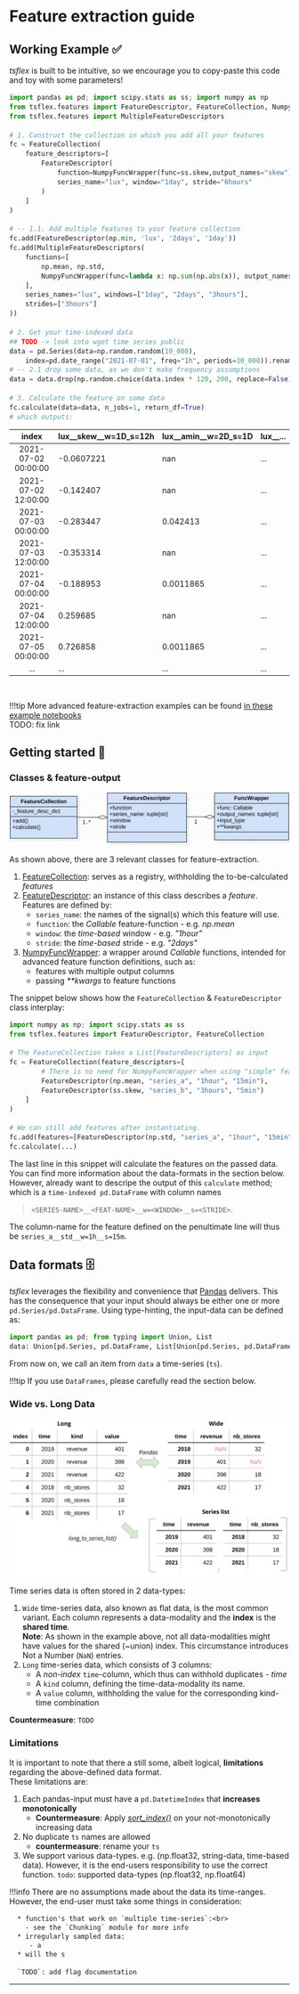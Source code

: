 # Feature extraction guide
## Working Example ✅

_tsflex_ is built to be intuitive, so we encourage you to copy-paste this code and toy with some parameters!

```python
import pandas as pd; import scipy.stats as ss; import numpy as np
from tsflex.features import FeatureDescriptor, FeatureCollection, NumpyFuncWrapper
from tsflex.features import MultipleFeatureDescriptors

# 1. Construct the collection in which you add all your features
fc = FeatureCollection(
    feature_descriptors=[
        FeatureDescriptor(
            function=NumpyFuncWrapper(func=ss.skew,output_names="skew"),
            series_name="lux", window="1day", stride="6hours"
        )
    ]
)

# -- 1.1. Add multiple features to your feature collection
fc.add(FeatureDescriptor(np.min, 'lux', '2days', '1day'))
fc.add(MultipleFeatureDescriptors(
    functions=[ 
        np.mean, np.std,
        NumpyFuncWrapper(func=lambda x: np.sum(np.abs(x)), output_names="abssum") 
    ],
    series_names="lux", windows=["1day", "2days", "3hours"],
    strides=["3hours"]
))

# 2. Get your time-indexed data
## TODO -> look into wget time series public
data = pd.Series(data=np.random.random(10_000), 
    index=pd.date_range("2021-07-01", freq="1h", periods=10_000)).rename('lux')
# -- 2.1 drop some data, as we don't make frequency assumptions
data = data.drop(np.random.choice(data.index * 120, 200, replace=False))

# 3. Calculate the feature on some data
fc.calculate(data=data, n_jobs=1, return_df=True)
# which outputs:
```
|      index          |  **lux__skew__w=1D_s=12h**  |   **lux__amin__w=2D_s=1D** |  **lux__...** |
|:-------------------:|:-------------------------------|:------------------------------|:---|
| 2021-07-02 00:00:00 |                     -0.0607221 |                   nan         |   ... |
| 2021-07-02 12:00:00 |                     -0.142407  |                   nan         |  ... |
| 2021-07-03 00:00:00 |                     -0.283447  |                     0.042413  | ... |
| 2021-07-03 12:00:00 |                     -0.353314  |                   nan         | ... |
| 2021-07-04 00:00:00 |                     -0.188953  |                     0.0011865 | ... |
| 2021-07-04 12:00:00 |                      0.259685  |                   nan         | ... |
| 2021-07-05 00:00:00 |                      0.726858  |                     0.0011865 | ... |
| ... |                      ...  |                     ... | ... |



<br>

!!!tip 
    More advanced feature-extraction examples can be found [in these example notebooks]()
    <br>TODO: fix link

## Getting started 🧐
### Classes & feature-output
![features uml](../_static/features_uml.png)

As shown above, there are 3 relevant classes for feature-extraction.

1. [FeatureCollection](/tsflex/features/#tsflex.features.FeatureCollection): serves as a registry, withholding the to-be-calculated _features_
2. [FeatureDescriptor](/tsflex/features/#tsflex.features.FeatureDescriptor): an instance of this class describes a _feature_. <br>Features are defined by:
      * `series_name`: the names of the signal(s) which this feature will use. 
      * `function`: the _Callable_ feature-function - e.g. _np.mean_
      * `window`: the _time-based_ window -  e.g. _"1hour"_
      * `stride`: the _time-based_ stride - e.g. _"2days"_
3. [NumpyFuncWrapper](/tsflex/features/#tsflex.features.NumpyFuncWrapper): a wrapper around _Callable_ functions, intended for advanced feature function definitions, such as:
    * features with multiple output columns
    * passing _**kwargs_ to feature functions

The snippet below shows how the `FeatureCollection` & `FeatureDescriptor` class interplay:

```python
import numpy as np; import scipy.stats as ss
from tsflex.features import FeatureDescriptor, FeatureCollection

# The FeatureCollection takes a List[FeatureDescriptors] as input
fc = FeatureCollection(feature_descriptors=[
        # There is no need for NumpyFuncWrapper when using "simple" features
        FeatureDescriptor(np.mean, "series_a", "1hour", "15min"),
        FeatureDescriptor(ss.skew, "series_b", "3hours", "5min")
    ]
)

# We can still add features after instantiating.
fc.add(features=[FeatureDescriptor(np.std, "series_a", "1hour", "15min")])
fc.calculate(...)
```
The last line in this snippet will calculate the features on the passed data. You can find more information about the data-formats in the section below. However, already want to descripe the output of this `calculate` method; which is a `time-indexed pd.DataFrame` with column names<br>

> `<SERIES-NAME>__<FEAT-NAME>__w=<WINDOW>__s=<STRIDE>`.

The column-name for the feature defined on the penultimate line will thus be `series_a__std__w=1h__s=15m`.

## Data formats 🗄️

*tsflex* leverages the flexibility and convenience that [Pandas](https://pandas.pydata.org/docs/index.html) delivers. This has the consequence that your input should always be either one or more `pd.Series/pd.DataFrame`. Using type-hinting, the input-data can be defined as:

```python
import pandas as pd; from typing import Union, List
data: Union[pd.Series, pd.DataFrame, List[Union[pd.Series, pd.DataFrame]]]
```

From now on, we call an item from `data` a time-series (`ts`). 

!!!tip
    If you use `DataFrames`, please carefully read the section below.  

### Wide vs. Long Data
![image](../_static/long_wide.png)

Time series data is often stored in 2 data-types:

1. `Wide` time-series data, also known as flat data, is the most common variant. Each column represents a data-modality and the **index** is the **shared time**.<br>
    **Note**: As shown in the example above, not all data-modalities might have values for the shared (~union) index. This circumstance introduces Not a Number (`NaN`) entries.
2. `Long` time-series data, which consists of 3 columns:
      * A _non-index_ `time`-column, which thus can withhold duplicates - _time_
      * A `kind` column, defining the time-data-modality its name.
      * A `value` column, withholding the value for the corresponding kind-time combination



**Countermeasure**: `TODO`

### Limitations

It is important to note that there a still some, albeit logical, **limitations** regarding the above-defined data format.<br>
These limitations are:

1. Each pandas-input must have a `pd.DatetimeIndex` that **increases monotonically**
      - **Countermeasure**: Apply _[sort_index()](https://pandas.pydata.org/pandas-docs/stable/reference/api/pandas.DataFrame.sort_index.html)_ on your not-monotonically increasing data
2. No duplicate `ts` names are allowed
      - **countermeasure**: rename your `ts`
3. We support various data-types. e.g. (np.float32, string-data, time-based data). However, it is the end-users responsibility to use the correct function.
`todo`: supported data-types (np.float32, np.float64)

!!!info
      There are no assumptions made about the data its time-ranges.<br> However, the end-user must take some things in consideration:
      
      * function's that work on `multiple time-series`:<br>
        - see the `Chunking` module for more info
      * irregularly sampled data:
         - a
      * will the s 

      `TODO`: add flag documentation

---
